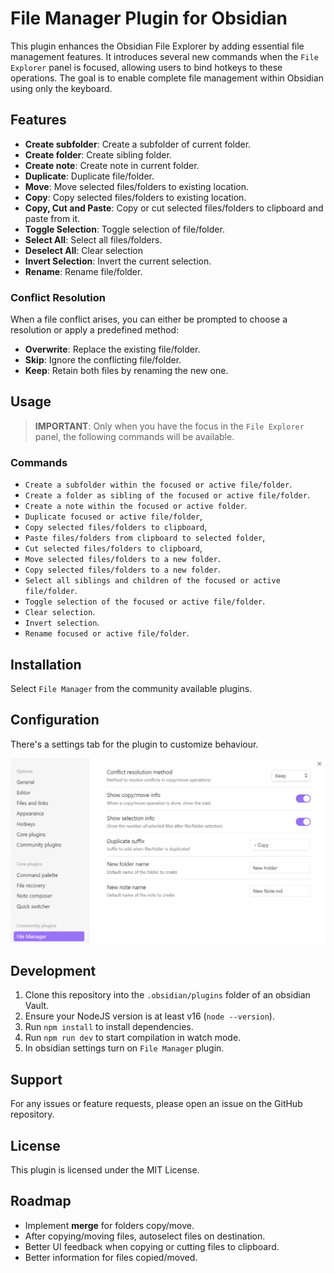 # File Manager Plugin for Obsidian

This plugin enhances the Obsidian File Explorer by adding essential file management features. It introduces several new commands when the `File Explorer` panel is focused, allowing users to bind hotkeys to these operations. The goal is to enable complete file management within Obsidian using only the keyboard.

## Features

-   **Create subfolder**: Create a subfolder of current folder.
-   **Create folder**: Create sibling folder.
-   **Create note**: Create note in current folder.
-   **Duplicate**: Duplicate file/folder.
-   **Move**: Move selected files/folders to existing location.
-   **Copy**: Copy selected files/folders to existing location.
-   **Copy, Cut and Paste**: Copy or cut selected files/folders to clipboard and paste from it.
-   **Toggle Selection**: Toggle selection of file/folder.
-   **Select All**: Select all files/folders.
-   **Deselect All**: Clear selection
-   **Invert Selection**: Invert the current selection.
-   **Rename**: Rename file/folder.

### Conflict Resolution

When a file conflict arises, you can either be prompted to choose a resolution or apply a predefined method:

-   **Overwrite**: Replace the existing file/folder.
-   **Skip**: Ignore the conflicting file/folder.
-   **Keep**: Retain both files by renaming the new one.

## Usage

> **IMPORTANT**: Only when you have the focus in the `File Explorer` panel, the following commands will be available.

### Commands

-   `Create a subfolder within the focused or active file/folder`.
-   `Create a folder as sibling of the focused or active file/folder`.
-   `Create a note within the focused or active folder`.
-   `Duplicate focused or active file/folder`,
-   `Copy selected files/folders to clipboard`,
-   `Paste files/folders from clipboard to selected folder`,
-   `Cut selected files/folders to clipboard`,
-   `Move selected files/folders to a new folder`.
-   `Copy selected files/folders to a new folder`.
-   `Select all siblings and children of the focused or active file/folder`.
-   `Toggle selection of the focused or active file/folder`.
-   `Clear selection`.
-   `Invert selection`.
-   `Rename focused or active file/folder`.

## Installation

Select `File Manager` from the community available plugins.

## Configuration

There's a settings tab for the plugin to customize behaviour.

![Settings](./assets/settings.png)

## Development

1. Clone this repository into the `.obsidian/plugins` folder of an obsidian Vault.
2. Ensure your NodeJS version is at least v16 (`node --version`).
3. Run `npm install` to install dependencies.
4. Run `npm run dev` to start compilation in watch mode.
5. In obsidian settings turn on `File Manager` plugin.

## Support

For any issues or feature requests, please open an issue on the GitHub repository.

## License

This plugin is licensed under the MIT License.

## Roadmap

-   Implement **merge** for folders copy/move.
-   After copying/moving files, autoselect files on destination.
-   Better UI feedback when copying or cutting files to clipboard.
-   Better information for files copied/moved.
